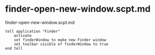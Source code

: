 # finder-open-new-window.scpt.md

finder-open-new-window.scpt.md

```
tell application "Finder"
	activate
	set finderWindow to make new Finder window
	set toolbar visible of finderWindow to true
end tell
```